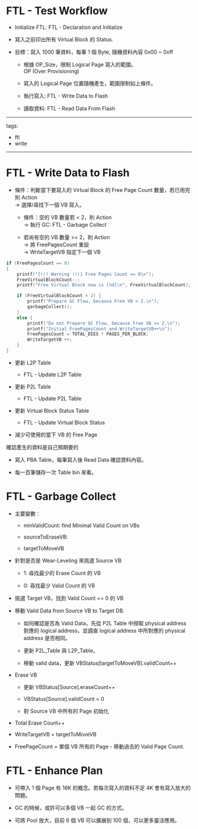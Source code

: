 # FTL - Test Workflow

- Initialize FTL: FTL - Declaration and Initialize

- 寫入之前印出所有 Virtual Block 的 Status.

- 目標：寫入 1000 筆資料，每筆 1 個 Byte, 隨機資料內容 0x00 \~ 0xff

   - 根據 OP_Size，限制 Logical Page 寫入的範圍。\
      OP (Over Provisioning)

   - 寫入的 Logical Page 位置隨機產生，範圍限制如上條件。

   - 執行寫入: FTL - Write Data to Flash

   - 讀取資料: FTL - Read Data From Flash

---
tags:
  - ftl
  - write
---
# FTL - Write Data to Flash

- 條件：判斷當下要寫入的 Virtual Block 的 Free Page Count 數量，若已用完則 Action \
   → 選擇/尋找下一個 VB 寫入。

   - 條件：空的 VB 數量若 < 2，則 Action\
      → 執行 GC: FTL - Garbage Collect

   - 若尚有空的 VB 數量 >= 2，則 Action\
      → 將 FreePagesCount 重設\
      → WriteTargetVB 指定下一個 VB

```c
if (FreePagesCount == 0)
{        
    printf("[!!! Warning !!!] Free Pages Count == 0\n");
    FreeVirtualBlockCount--;
    printf("Free Virtual Block now is [%d]\n", FreeVirtualBlockCount);

    if (FreeVirtualBlockCount < 2) {
        printf("Prepare GC Flow, because Free VB < 2.\n");
        garbageCollect();
    }
    else {
        printf("Do not Prepare GC Flow, because Free VB >= 2.\n");
        printf("Initial FreePagesCount and WriteTargetVB++\n");
        FreePagesCount = TOTAL_DIES * PAGES_PER_BLOCK;
        WriteTargetVB ++;
    }
}
```

- 更新 L2P Table

   - FTL - Update L2P Table

- 更新 P2L Table

   - FTL - Update P2L Table

- 更新 Virtual Block Status Table

   - FTL - Update Virtual  Block Status

- 減少可使用的當下 VB 的 Free Page



確認產生的資料是自己預期要的

- 寫入 PBA Table，每筆寫入後 Read Data 確認資料內容。

- 每一百筆儲存一次 Table bin 來看。


# FTL - Garbage Collect

- 主要變數：

   - minValidCount: find Minimal Valid Count on VBs

   - sourceToEraseVB: 

   - targetToMoveVB

- 針對是否是 Wear-Leveling 來挑選 Source VB

   - 1: 尋找最少的 Erase Count 的 VB

   - 0: 尋找最少 Valid Count 的 VB

- 挑選 Target VB，找到 Valid Count == 0 的 VB

- 移動 Valid Data from Source VB to Target DB.

   - 如何確認是否為 Valid Data，先從 P2L Table 中撈取 physical address 對應的 logical address，並調查 logical address 中所對應的 physical address 是否相同。

   - 更新 P2L_Table 與 L2P_Table。

   - 移動 valid data，更新 VBStatus\[targetToMoveVB\].validCount++

- Erase VB

   - 更新 VBStatus\[Source\].eraseCount++

   - VBStatus\[Source\].validCount = 0

   - 對 Source VB 中所有的 Page 初始化

- Total Erase Count++

- WriteTargetVB = targetToMoveVB

- FreePageCount = 單個 VB 所有的 Page - 移動過去的 Valid Page Count.


# FTL - Enhance Plan

- 可帶入 1 個 Page 有 16K 的概念。若每次寫入的資料不足 4K 會有寫入放大的問題。

- GC 的時候，或許可以多個 VB 一起 GC 的方式。

- 可將 Pool 放大，目前 6 個 VB 可以擴展到 100 個，可以更多靈活應用。